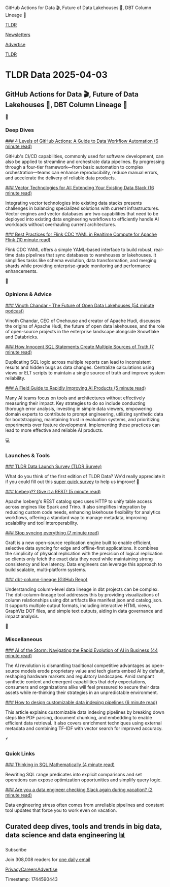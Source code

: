 GitHub Actions for Data 🎬, Future of Data Lakehouses 🔮, DBT Column Lineage 🔗

[TLDR](/)

[Newsletters](/newsletters)

[Advertise](https://advertise.tldr.tech/)

[TLDR](/)

# TLDR Data 2025-04-03

## GitHub Actions for Data 🎬, Future of Data Lakehouses 🔮, DBT Column Lineage 🔗

📱

### Deep Dives

[### 4 Levels of GitHub Actions: A Guide to Data Workflow Automation (6 minute read)](https://towardsdatascience.com/4-levels-of-github-actions-a-guide-to-data-workflow-automation/?utm_source=tldrdata)

GitHub's CI/CD capabilities, commonly used for software development, can also be applied to streamline and orchestrate data pipelines. By progressing through a four-tier framework—from basic automation to complex orchestration—teams can enhance reproducibility, reduce manual errors, and accelerate the delivery of reliable data products.

[### Vector Technologies for AI: Extending Your Existing Data Stack (16 minute read)](https://www.ssp.sh/blog/vector-technologies-ai-data-stack/?utm_source=tldrdata)

Integrating vector technologies into existing data stacks presents challenges in balancing specialized solutions with current infrastructures. Vector engines and vector databases are two capabilities that need to be deployed into existing data engineering workflows to efficiently handle AI workloads without overhauling current architectures.

[### Best Practices for Flink CDC YAML in Realtime Compute for Apache Flink (10 minute read)](https://www.alibabacloud.com/blog/best-practices-for-flink-cdc-yaml-in-realtime-compute-for-apache-flink_602102?utm_source=tldrdata)

Flink CDC YAML offers a simple YAML-based interface to build robust, real-time data pipelines that sync databases to warehouses or lakehouses. It simplifies tasks like schema evolution, data transformation, and merging shards while providing enterprise-grade monitoring and performance enhancements.

🚀

### Opinions & Advice

[### Vinoth Chandar - The Future of Open Data Lakehouses (54 minute podcast)](https://open.spotify.com/episode/3Qb12eDUb7ZZzglLRSbpbc?utm_source=tldrdata)

Vinoth Chandar, CEO of Onehouse and creator of Apache Hudi, discusses the origins of Apache Hudi, the future of open data lakehouses, and the role of open-source projects in the enterprise landscape alongside Snowflake and Databricks.

[### How Innocent SQL Statements Create Multiple Sources of Truth (7 minute read)](https://www.analyticsmentor.io/blog/sql-statements-creating-multiple-sources-of-truth?utm_source=tldrdata)

Duplicating SQL logic across multiple reports can lead to inconsistent results and hidden bugs as data changes. Centralize calculations using views or ELT scripts to maintain a single source of truth and improve system reliability.

[### A Field Guide to Rapidly Improving AI Products (5 minute read)](https://hamel.dev/blog/posts/field-guide/?utm_source=tldrdata)

Many AI teams focus on tools and architectures without effectively measuring their impact. Key strategies to do so include conducting thorough error analysis, investing in simple data viewers, empowering domain experts to contribute to prompt engineering, utilizing synthetic data for bootstrapping, maintaining trust in evaluation systems, and prioritizing experiments over feature development. Implementing these practices can lead to more effective and reliable AI products.

💻

### Launches & Tools

[### TLDR Data Launch Survey (TLDR Survey)](https://danni763618.typeform.com/to/Kijuv76X?utm_source=tldrdata)

What do you think of the first edition of TLDR Data? We'd really appreciate it if you could fill out this [super quick survey](https://danni763618.typeform.com/to/Kijuv76X) to help us improve! 🙏

[### Iceberg?? Give it a REST! (5 minute read)](https://roundup.getdbt.com/p/iceberg-give-it-a-rest?utm_source=tldrdata)

Apache Iceberg's REST catalog spec uses HTTP to unify table access across engines like Spark and Trino. It also simplifies integration by reducing custom code needs, enhancing lakehouse flexibility for analytics workflows, offering a standard way to manage metadata, improving scalability and tool interoperability.

[### Stop syncing everything (7 minute read)](https://sqlsync.dev/posts/stop-syncing-everything/?utm_source=tldrdata)

Graft is a new open-source replication engine built to enable efficient, selective data syncing for edge and offline-first applications. It combines the simplicity of physical replication with the precision of logical replication so clients only fetch the exact data they need while maintaining strong consistency and low latency. Data engineers can leverage this approach to build scalable, multi-platform systems.

[### dbt-column-lineage (GitHub Repo)](https://github.com/Fszta/dbt-column-lineage?utm_source=tldrdata)

Understanding column-level data lineage in dbt projects can be complex. The dbt-column-lineage tool addresses this by providing visualizations of column relationships using dbt artifacts like manifest.json and catalog.json. It supports multiple output formats, including interactive HTML views, GraphViz DOT files, and simple text outputs, aiding in data governance and impact analysis.

🎁

### Miscellaneous

[### AI of the Storm: Navigating the Rapid Evolution of AI in Business (44 minute read)](https://medium.com/@matt_11659/ai-of-the-storm-6b882ea6a17c?utm_source=tldrdata)

The AI revolution is dismantling traditional competitive advantages as open-source models erode proprietary value and tech giants embed AI by default, reshaping hardware markets and regulatory landscapes. Amid rampant synthetic content and emergent capabilities that defy expectations, consumers and organizations alike will feel pressured to secure their data assets while re-thinking their strategies in an unpredictable environment.

[### How to design customizable data indexing pipelines (6 minute read)](https://hackernoon.com/how-to-design-customizable-data-indexing-pipelines?utm_source=tldrdata)

This article explains customizable data indexing pipelines by breaking down steps like PDF parsing, document chunking, and embedding to enable efficient data retrieval. It also covers enrichment techniques using external metadata and combining TF-IDF with vector search for improved accuracy.

⚡️

### Quick Links

[### Thinking in SQL Mathematically (4 minute read)](https://www.linkedin.com/pulse/thinking-sql-mathematically-jody-hesch-qqdsc?utm_source=tldrdata)

Rewriting SQL range predicates into explicit comparisons and set operations can expose optimization opportunities and simplify query logic.

[### Are you a data engineer checking Slack again during vacation? (2 minute read)](https://www.linkedin.com/posts/pedramnavid_dataengineering-worklifebalance-datapipelines-activity-7313065243759296512-3e-n?utm_source=tldrdata)

Data engineering stress often comes from unreliable pipelines and constant tool updates that force you to work even on vacation.

## Curated deep dives, tools and trends in big data, data science and data engineering 📊

Subscribe

Join 308,008 readers for [one daily email](/api/latest/data)

[Privacy](/privacy)[Careers](https://jobs.ashbyhq.com/tldr.tech)[Advertise](/data/advertise)

Timestamp: 1744590443